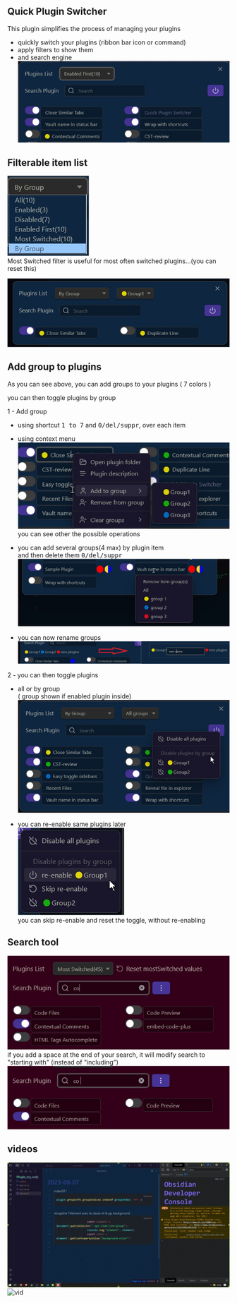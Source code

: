 ## Quick Plugin Switcher

This plugin simplifies the process of managing your plugins    

- quickly switch your plugins (ribbon bar icon or command)  
- apply filters to show them  
- and search engine
![ribbon access](img/ribbon_access.jpg)

## Filterable item list    

![filters](img/filters.jpg)  
Most Switched filter is useful for most often switched plugins...(you can reset this)  

![filters](img/show_by_group.jpg)

## Add group to plugins

As you can see above, you can add groups to your plugins ( 7 colors )

you can then toggle plugins by group   

1 - Add group
  - using shortcut <kbd>1 to 7</kbd> and <kbd>0/del/suppr</kbd>, over each item
  - using context menu
![groups](img/item_context_menu.jpg)  
you can see other the possible operations  

- you can add several groups(4 max) by plugin item  
  and then delete them <kbd>0/del/suppr</kbd>
![groups](img/several_groups.jpg) 
- you can now rename groups
![groups](img/rename.jpg)

2 - you can then toggle plugins  
  
- all or by group   
( group shown if enabled plugin inside)  
![toggle](img/toggle-plugins-by-group.jpg)

- you can re-enable same plugins later
![toggle](img/re-enable.jpg)  
you can skip re-enable and reset the toggle, without re-enabling

## Search tool

![search](img/search.jpg)
if you add a space at the end of your search, it will modify search to "starting with" (instead of "including")
![search_space](img/search_space.jpg)

## videos
![Newvid](gif/multi-group-rename.gif)
![vid](gif/demo.gif)  
